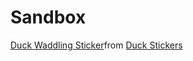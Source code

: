 # Sandbox
<div class="tenor-gif-embed" data-postid="18273682" data-share-method="host" data-aspect-ratio="0.796875" data-width="100%"><a href="https://tenor.com/view/duck-waddling-gif-18273682">Duck Waddling Sticker</a>from <a href="https://tenor.com/search/duck-stickers">Duck Stickers</a></div> <script type="text/javascript" async src="https://tenor.com/embed.js"></script>
